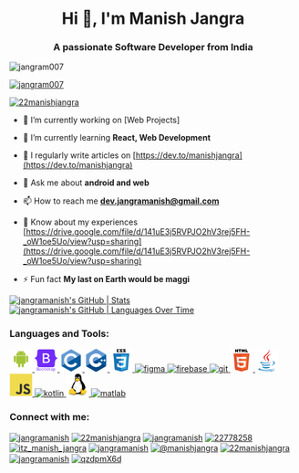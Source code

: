 <h1 align="center">Hi 👋, I'm Manish Jangra</h1>
<h3 align="center">A passionate Software Developer from India</h3>

<p align="left"> <img src="https://komarev.com/ghpvc/?username=jangram007&label=Profile%20views&color=0e75b6&style=flat" alt="jangram007" /> </p>

<p align="left"> <a href="https://github.com/ryo-ma/github-profile-trophy"><img src="https://github-profile-trophy.vercel.app/?username=manishjangra1" alt="jangram007" /></a> </p>

<p align="left"> <a href="https://twitter.com/22manishjangra" target="blank"><img src="https://img.shields.io/twitter/follow/22manishjangra?logo=twitter&style=for-the-badge" alt="22manishjangra" /></a> </p>

- 🔭 I’m currently working on [Web Projects]

- 🌱 I’m currently learning **React, Web Development**

- 📝 I regularly write articles on [https://dev.to/manishjangra](https://dev.to/manishjangra)

- 💬 Ask me about **android and web**

- 📫 How to reach me **dev.jangramanish@gmail.com**

- 📄 Know about my experiences [https://drive.google.com/file/d/141uE3j5RVPJO2hV3rej5FH-_oW1oe5Uo/view?usp=sharing](https://drive.google.com/file/d/141uE3j5RVPJO2hV3rej5FH-_oW1oe5Uo/view?usp=sharing)

- ⚡ Fun fact **My last on Earth would be maggi**

[![jangramanish's GitHub | Stats](https://stats.quine.sh/jangramanish/github?theme=dark)](https://quine.sh?utm_source=widgets&utm_campaign=jangramanish) [![jangramanish's GitHub | Languages Over Time](https://stats.quine.sh/jangramanish/languages-over-time?theme=dark)](https://quine.sh?utm_source=widgets&utm_campaign=jangramanish)



<h3 align="left">Languages and Tools:</h3>
<p align="left"> <a href="https://developer.android.com" target="_blank" rel="noreferrer"> <img src="https://raw.githubusercontent.com/devicons/devicon/master/icons/android/android-original-wordmark.svg" alt="android" width="40" height="40"/> </a> <a href="https://getbootstrap.com" target="_blank" rel="noreferrer"> <img src="https://raw.githubusercontent.com/devicons/devicon/master/icons/bootstrap/bootstrap-plain-wordmark.svg" alt="bootstrap" width="40" height="40"/> </a> <a href="https://www.cprogramming.com/" target="_blank" rel="noreferrer"> <img src="https://raw.githubusercontent.com/devicons/devicon/master/icons/c/c-original.svg" alt="c" width="40" height="40"/> </a> <a href="https://www.w3schools.com/cpp/" target="_blank" rel="noreferrer"> <img src="https://raw.githubusercontent.com/devicons/devicon/master/icons/cplusplus/cplusplus-original.svg" alt="cplusplus" width="40" height="40"/> </a> <a href="https://www.w3schools.com/css/" target="_blank" rel="noreferrer"> <img src="https://raw.githubusercontent.com/devicons/devicon/master/icons/css3/css3-original-wordmark.svg" alt="css3" width="40" height="40"/> </a> <a href="https://www.figma.com/" target="_blank" rel="noreferrer"> <img src="https://www.vectorlogo.zone/logos/figma/figma-icon.svg" alt="figma" width="40" height="40"/> </a> <a href="https://firebase.google.com/" target="_blank" rel="noreferrer"> <img src="https://www.vectorlogo.zone/logos/firebase/firebase-icon.svg" alt="firebase" width="40" height="40"/> </a> <a href="https://git-scm.com/" target="_blank" rel="noreferrer"> <img src="https://www.vectorlogo.zone/logos/git-scm/git-scm-icon.svg" alt="git" width="40" height="40"/> </a> <a href="https://www.w3.org/html/" target="_blank" rel="noreferrer"> <img src="https://raw.githubusercontent.com/devicons/devicon/master/icons/html5/html5-original-wordmark.svg" alt="html5" width="40" height="40"/> </a> <a href="https://www.java.com" target="_blank" rel="noreferrer"> <img src="https://raw.githubusercontent.com/devicons/devicon/master/icons/java/java-original.svg" alt="java" width="40" height="40"/> </a> <a href="https://developer.mozilla.org/en-US/docs/Web/JavaScript" target="_blank" rel="noreferrer"> <img src="https://raw.githubusercontent.com/devicons/devicon/master/icons/javascript/javascript-original.svg" alt="javascript" width="40" height="40"/> </a> <a href="https://kotlinlang.org" target="_blank" rel="noreferrer"> <img src="https://www.vectorlogo.zone/logos/kotlinlang/kotlinlang-icon.svg" alt="kotlin" width="40" height="40"/> </a> <a href="https://www.linux.org/" target="_blank" rel="noreferrer"> <img src="https://raw.githubusercontent.com/devicons/devicon/master/icons/linux/linux-original.svg" alt="linux" width="40" height="40"/> </a> <a href="https://www.mathworks.com/" target="_blank" rel="noreferrer"> <img src="https://upload.wikimedia.org/wikipedia/commons/2/21/Matlab_Logo.png" alt="matlab" width="40" height="40"/> </a> </p>



<h3 align="left">Connect with me:</h3>
<p align="left">
<a href="https://dev.to/jangramanish" target="blank"><img align="center" src="https://raw.githubusercontent.com/rahuldkjain/github-profile-readme-generator/master/src/images/icons/Social/devto.svg" alt="jangramanish" height="30" width="40" /></a>
<a href="https://twitter.com/22manishjangra" target="blank"><img align="center" src="https://raw.githubusercontent.com/rahuldkjain/github-profile-readme-generator/master/src/images/icons/Social/twitter.svg" alt="22manishjangra" height="30" width="40" /></a>
<a href="https://linkedin.com/in/jangramanish" target="blank"><img align="center" src="https://raw.githubusercontent.com/rahuldkjain/github-profile-readme-generator/master/src/images/icons/Social/linked-in-alt.svg" alt="jangramanish" height="30" width="40" /></a>
<a href="https://stackoverflow.com/users/22778258" target="blank"><img align="center" src="https://raw.githubusercontent.com/rahuldkjain/github-profile-readme-generator/master/src/images/icons/Social/stack-overflow.svg" alt="22778258" height="30" width="40" /></a>
<a href="https://instagram.com/itz_manish_jangra" target="blank"><img align="center" src="https://raw.githubusercontent.com/rahuldkjain/github-profile-readme-generator/master/src/images/icons/Social/instagram.svg" alt="itz_manish_jangra" height="30" width="40" /></a>
<a href="https://medium.com/jangramanish" target="blank"><img align="center" src="https://raw.githubusercontent.com/rahuldkjain/github-profile-readme-generator/master/src/images/icons/Social/medium.svg" alt="jangramanish" height="30" width="40" /></a>
<a href="https://www.hackerrank.com/@manishjangra" target="blank"><img align="center" src="https://raw.githubusercontent.com/rahuldkjain/github-profile-readme-generator/master/src/images/icons/Social/hackerrank.svg" alt="@manishjangra" height="30" width="40" /></a>
<a href="https://www.leetcode.com/22manishjangra" target="blank"><img align="center" src="https://raw.githubusercontent.com/rahuldkjain/github-profile-readme-generator/master/src/images/icons/Social/leet-code.svg" alt="22manishjangra" height="30" width="40" /></a>
<a href="https://auth.geeksforgeeks.org/user/jangramanish" target="blank"><img align="center" src="https://raw.githubusercontent.com/rahuldkjain/github-profile-readme-generator/master/src/images/icons/Social/geeks-for-geeks.svg" alt="jangramanish" height="30" width="40" /></a>
<a href="https://discord.gg/qzdpmX6d" target="blank"><img align="center" src="https://raw.githubusercontent.com/rahuldkjain/github-profile-readme-generator/master/src/images/icons/Social/discord.svg" alt="qzdpmX6d" height="30" width="40" /></a>
</p>


